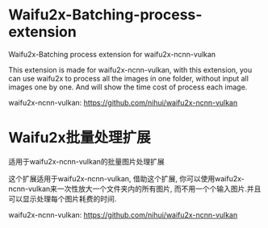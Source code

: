 # Waifu2x-Batching-process-extension
Waifu2x-Batching process extension for waifu2x-ncnn-vulkan

This extension is made for waifu2x-ncnn-vulkan, with this extension, you can use waifu2x to process all the images in one folder, without input all images one by one. And will show the time cost of process each image.

waifu2x-ncnn-vulkan:
https://github.com/nihui/waifu2x-ncnn-vulkan

# Waifu2x批量处理扩展
适用于waifu2x-ncnn-vulkan的批量图片处理扩展

这个扩展适用于waifu2x-ncnn-vulkan, 借助这个扩展, 你可以使用waifu2x-ncnn-vulkan来一次性放大一个文件夹内的所有图片, 而不用一个个输入图片.并且可以显示处理每个图片耗费的时间.

waifu2x-ncnn-vulkan:
https://github.com/nihui/waifu2x-ncnn-vulkan
